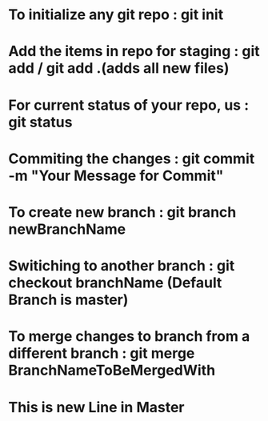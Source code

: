 # To initialize any git repo : git init
# Add the items in repo for staging : git add / git add .(adds all new files)
# For current status of your repo, us : git status
# Commiting the changes : git commit -m "Your Message for Commit"
# To create new branch : git branch newBranchName
# Switiching to another branch : git checkout branchName (Default Branch is master)
# To merge changes to branch from a different branch : git merge BranchNameToBeMergedWith
# This is new Line in Master
